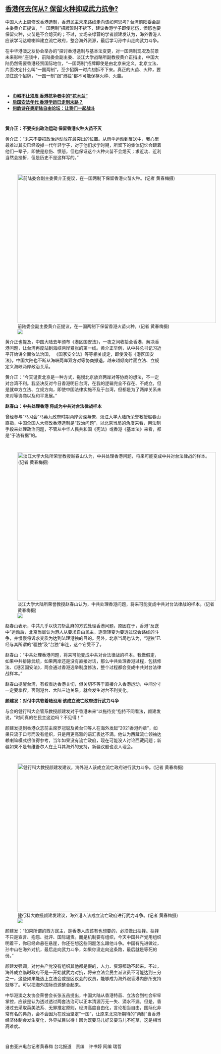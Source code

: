 <!--1615802640000-->
[香港何去何从? 保留火种抑或武力抗争?](https://www.rfa.org/mandarin/yataibaodao/gangtai/hcm0315a-03152021060404.html)
------

<p>中国人大上周修改香港选制，香港民主未来路线走向该如何思考? 台湾前陆委会副主委黄介正提议，“一国两制”招牌暂时不拆下，建议香港学子即使悲伤，愤怒也要保留火种，火苗是不会熄灭的；不过，立场亲绿营的学者颜建发认为，海外香港人应该学习达赖喇嘛建立流亡政府，整合海外资源，最后学习孙中山走向武力斗争。</p><p>在中华港澳之友协会举办的“探讨香港选制与基本法变更，对一国两制现况及前景未来影响”座谈中，前陆委会副主委、淡江大学战略所副教授黄介正指出，中国大陆仍然需要香港经贸国际地位，“一国两制”招牌即使是由北京来定义，北京立法、片面决定什么叫“一国两制”，至少招牌一时片刻拆不下来。真正的火苗、火种，要顶住这个招牌，“一国一制”跟“港独”都不可能保存火种、火苗。</p><p><br/></p><ul><li class="p1"><strong><a href="https://www.rfa.org/mandarin/yataibaodao/gangtai/hj-03082021110559.html">巾帼不让须眉 香港抗争者中的“花木兰”</a></strong></li><li class="p1"><strong><a href="https://www.rfa.org/mandarin/yataibaodao/gangtai/ac-03092021054441.html">后国安法年代 香港学运已走到末路？</a></strong></li><li class="p1"><strong><a href="https://www.rfa.org/mandarin/yataibaodao/renquanfazhi/wy-10232019110645.html">何韵诗在奥斯陆自由论坛：让我们一起战斗</a></strong></li></ul><p><br/></p><p><strong>黄介正：不要突出政治运动 保留香港火种火苗不灭</strong></p><p>黄介正：“未来不要把政治运动放在最突出的位置。从雨伞运动到反送中，我心里最难过其实已经毁掉一代年轻学子，对于他们求学时期，所留下的集体记忆会跟着他们一辈子，即使是悲伤、愤怒，但也保证这个火种火苗不会熄灭；求近功、近利当然会挫折，但是历史不是这样写的。”</p><p><br/></p><p><figure class="image-richtext image-inline captioned" style="width:640px;"><img alt="前陆委会副主委黄介正提议，在一国两制下保留香港火苗火种。(记者 黄春梅摄)" height="480" src="https://www.rfa.org/mandarin/yataibaodao/gangtai/hcm0315a-03152021060404.html/9ec34ecb6b63.jpeg/@@images/5bda489f-90ff-43af-abb2-c05829b54777.jpeg" title="黃介正.jpeg" width="640"/><figcaption class="image-caption">前陆委会副主委黄介正提议，在一国两制下保留香港火苗火种。(记者 黄春梅摄)</figcaption><small></small><div id="zoomattribute"><a data-caption="前陆委会副主委黄介正提议，在一国两制下保留香港火苗火种。(记者 黄春梅摄)" data-fancybox="" href="https://www.rfa.org/mandarin/yataibaodao/gangtai/hcm0315a-03152021060404.html/9ec34ecb6b63.jpeg" id="single_image" title="前陆委会副主委黄介正提议，在一国两制下保留香港火苗火种。(记者 黄春梅摄)"><img src="/++plone++rfa-resources/img/icon-zoom.png"/></a></div></figure></p><p>黄介正也提及，中国大陆去年颁布《港区国安法》，一夜之间收拾全香港，解决香港问题，让台湾再度站到海峡两岸紧张的第一线。黄介正举例，从中共总书记习近平开始讲全面依法治国， 《国家安全法》等等相关规定，即使没有《港区国安法》，中国大陆也不断从海峡两岸双方对等协商撤退，越来越倾向片面立法、立规定义海峡两岸政治关系。</p><p>黄介正：“今天谴责北京是一种方式，拖慢北京放弃两岸对等协商的想法，不一定对台湾不利。我坚决反对今日香港明日台湾，在我的逻辑完全不存在、不成立，但是就单方立法、立规方向，即使中国法律实施不及于台湾，但都是为了两岸关系未来对等协商以及和平发展。”</p><p><strong>赵春山：中共处理香港 将成为中共对台法律战样本</strong></p><p>曾经参与“马习会”马英九政府时期两岸资深幕僚、淡江大学大陆所荣誉教授赵春山直指，中国全国人大修改香港选制是“政治问题”，以北京当局的角度来看，用法制手段来处理政治问题，不管从中华人民共和国《宪法》或香港《基本法》来看，都是“于法有据”的。</p><p><br/></p><p><figure class="image-richtext image-inline captioned" style="width:640px;"><img alt="淡江大学大陆所荣誉教授赵春山认为，中共处理香港问题，将来可能变成中共对台法律战的样本。(记者 黄春梅摄)" height="480" src="https://www.rfa.org/mandarin/yataibaodao/gangtai/hcm0315a-03152021060404.html/8d9966255c71.jpeg/@@images/73405cc2-69e2-4df0-8645-3abc51657256.jpeg" title="趙春山.jpeg" width="640"/><figcaption class="image-caption">淡江大学大陆所荣誉教授赵春山认为，中共处理香港问题，将来可能变成中共对台法律战的样本。(记者 黄春梅摄)</figcaption><small></small><div id="zoomattribute"><a data-caption="淡江大学大陆所荣誉教授赵春山认为，中共处理香港问题，将来可能变成中共对台法律战的样本。(记者 黄春梅摄)" data-fancybox="" href="https://www.rfa.org/mandarin/yataibaodao/gangtai/hcm0315a-03152021060404.html/8d9966255c71.jpeg" id="single_image" title="淡江大学大陆所荣誉教授赵春山认为，中共处理香港问题，将来可能变成中共对台法律战的样本。(记者 黄春梅摄)"><img src="/++plone++rfa-resources/img/icon-zoom.png"/></a></div></figure></p><p>赵春山表示，中共几乎以快刀斩乱麻的方式处理香港问题，原因在于，香港“反送中”运动后，北京当局认为港人从要求自由民主，逐渐转变为要透过议会路线的斗争，并慢慢将诉求变质为达到法理港独的目的。另外，北京当局也认为，“港独”已经与其所谓的“疆独”及“台独”串连，这个它受不了。</p><p>赵春山：“中共处理香港问题，将来可能变成中共对台法律战的样本。我做假定，如果中共排除武统，如果两岸还是没有直接对话，那么中共处理香港过程，包括修法、《港区国安法》，两会通过香港选举制度修法，整个过程都会变成中共对台法律战样本。”</p><p>赵春山提醒台湾，有权表达香港关切，但关切不等于直接介入香港运动，中间分寸一定要拿捏，否则港台、大陆三边关系，就会发生对台不利变化。</p><p><strong>颜建发：对付中共软着陆没用 该成立流亡政府进行武力斗争</strong></p><p>与会的健行科大企管系教授颜建发对于香港未来“以拖待变”抱持不同看法，颜建发说，“时间真的在民主这边吗？不见得！”</p><p>颜建发提到香港众志前主席罗冠聪及黄台仰等人在海外发起“2021香港约章”，如果只流于口号而没有组织，只是用更高雅的语汇表达不满。他认为西藏流亡领袖达赖喇嘛模式很值得参考，当年如果没有流亡政府，现在可能没人讨论西藏问题；新疆如果不是有维吾尔人在土耳其海外的支持，新疆议题也没人理会。</p><p><br/></p><p><figure class="image-richtext image-inline captioned" style="width:640px;"><img alt="健行科大教授颜建发建议，海外港人该成立流亡政府进行武力斗争。(记者 黄春梅摄)" height="480" src="https://www.rfa.org/mandarin/yataibaodao/gangtai/hcm0315a-03152021060404.html/984f5efa767c.jpeg/@@images/7440e7eb-2852-4ef3-9eb9-b611cb7c26bd.jpeg" title="顏建發.jpeg" width="640"/><figcaption class="image-caption">健行科大教授颜建发建议，海外港人该成立流亡政府进行武力斗争。(记者 黄春梅摄)</figcaption><small></small><div id="zoomattribute"><a data-caption="健行科大教授颜建发建议，海外港人该成立流亡政府进行武力斗争。(记者 黄春梅摄)" data-fancybox="" href="https://www.rfa.org/mandarin/yataibaodao/gangtai/hcm0315a-03152021060404.html/984f5efa767c.jpeg" id="single_image" title="健行科大教授颜建发建议，海外港人该成立流亡政府进行武力斗争。(记者 黄春梅摄)"><img src="/++plone++rfa-resources/img/icon-zoom.png"/></a></div></figure></p><p>颜建发：“如果所谓的西方民主，是香港人应该有也想要的，必须做出抉择。抉择不只是宣言、抱怨、批评、国际谴责。而是机制要有组织，今天中国共产党用组织明着干，你已经命悬在悬崖，你还在想这些问题怎么跟他斗争。中国有先进做过，孙中山在海外对抗，最后走向武力斗争，如果你没走向这条路，最后就是等死的份。”</p><p>颜建发强调，对付共产党没有组织其他都是假的，人力、资源都动不起来。不过，海外成立临时政府不是一开始就武力对抗，将来立法会民主派议员不可能达到三分之一，这些如果能选上立法会或是区议会的议员，能够成为海外跟香港内部所支持就够了。可以把海外国际资源整合起来。</p><p>中华港澳之友协会荣誉会长张五岳提出，中国大陆从香港特首、立法会到社会牢牢掌控，应该是认为透过透过两套法治可以正本清源万无一失、滴水不漏。但是，香港过去采取英美法系、无罪推定原则，经济高度自由化，言论相当自由，国际化非常有名的典范，会不会因为在政治坚定“一国”，让原来北京所期待的“两制”当香港经济体制会发生变化，外界拭目以待！因为既要马儿好又要马儿不吃草，这是相当高难度。</p><p><br/></p><p class="p1">自由亚洲电台记者黄春梅<span class="s1"> </span>台北报道　责编　许书婷 网编 瑞哲<span class="s1"> </span></p>
